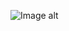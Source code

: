 ![Image alt](https://github.com/ArtsiomChekh/java-intro-online/raw/master//Users/admin/IdeaProjects/java-intro-online/src/com/epam/training/algorithmization/test.png)